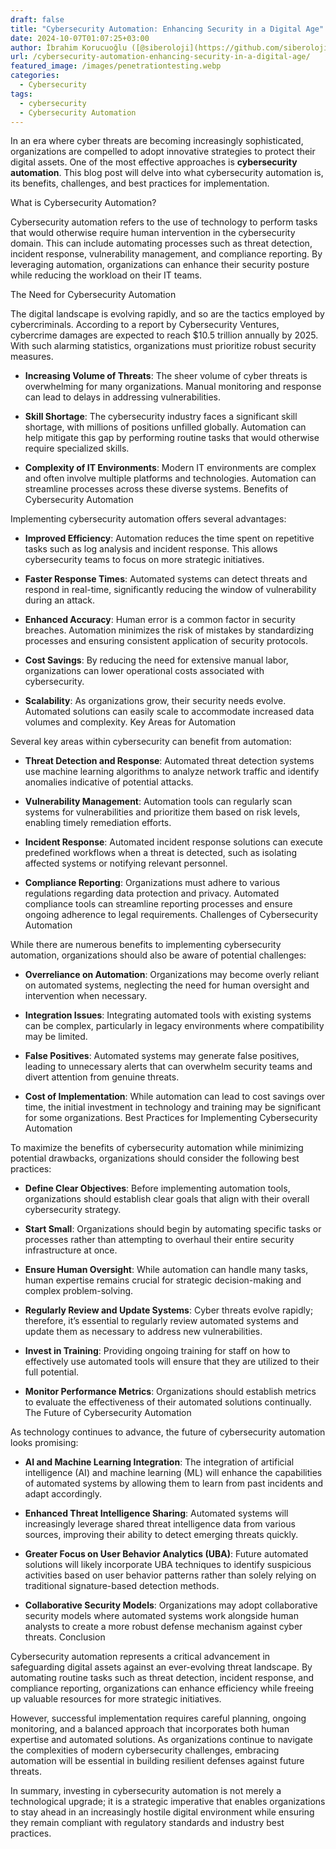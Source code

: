 ```yaml
---
draft: false
title: "Cybersecurity Automation: Enhancing Security in a Digital Age"
date: 2024-10-07T01:07:25+03:00
author: İbrahim Korucuoğlu ([@siberoloji](https://github.com/siberoloji))
url: /cybersecurity-automation-enhancing-security-in-a-digital-age/
featured_image: /images/penetrationtesting.webp
categories:
  - Cybersecurity
tags:
  - cybersecurity
  - Cybersecurity Automation
---
```



In an era where cyber threats are becoming increasingly sophisticated, organizations are compelled to adopt innovative strategies to protect their digital assets. One of the most effective approaches is **cybersecurity automation**. This blog post will delve into what cybersecurity automation is, its benefits, challenges, and best practices for implementation.



What is Cybersecurity Automation?



Cybersecurity automation refers to the use of technology to perform tasks that would otherwise require human intervention in the cybersecurity domain. This can include automating processes such as threat detection, incident response, vulnerability management, and compliance reporting. By leveraging automation, organizations can enhance their security posture while reducing the workload on their IT teams.



The Need for Cybersecurity Automation



The digital landscape is evolving rapidly, and so are the tactics employed by cybercriminals. According to a report by Cybersecurity Ventures, cybercrime damages are expected to reach $10.5 trillion annually by 2025. With such alarming statistics, organizations must prioritize robust security measures.


* **Increasing Volume of Threats**: The sheer volume of cyber threats is overwhelming for many organizations. Manual monitoring and response can lead to delays in addressing vulnerabilities.

* **Skill Shortage**: The cybersecurity industry faces a significant skill shortage, with millions of positions unfilled globally. Automation can help mitigate this gap by performing routine tasks that would otherwise require specialized skills.

* **Complexity of IT Environments**: Modern IT environments are complex and often involve multiple platforms and technologies. Automation can streamline processes across these diverse systems.
Benefits of Cybersecurity Automation



Implementing cybersecurity automation offers several advantages:


* **Improved Efficiency**: Automation reduces the time spent on repetitive tasks such as log analysis and incident response. This allows cybersecurity teams to focus on more strategic initiatives.

* **Faster Response Times**: Automated systems can detect threats and respond in real-time, significantly reducing the window of vulnerability during an attack.

* **Enhanced Accuracy**: Human error is a common factor in security breaches. Automation minimizes the risk of mistakes by standardizing processes and ensuring consistent application of security protocols.

* **Cost Savings**: By reducing the need for extensive manual labor, organizations can lower operational costs associated with cybersecurity.

* **Scalability**: As organizations grow, their security needs evolve. Automated solutions can easily scale to accommodate increased data volumes and complexity.
Key Areas for Automation



Several key areas within cybersecurity can benefit from automation:


* **Threat Detection and Response**: Automated threat detection systems use machine learning algorithms to analyze network traffic and identify anomalies indicative of potential attacks.

* **Vulnerability Management**: Automation tools can regularly scan systems for vulnerabilities and prioritize them based on risk levels, enabling timely remediation efforts.

* **Incident Response**: Automated incident response solutions can execute predefined workflows when a threat is detected, such as isolating affected systems or notifying relevant personnel.

* **Compliance Reporting**: Organizations must adhere to various regulations regarding data protection and privacy. Automated compliance tools can streamline reporting processes and ensure ongoing adherence to legal requirements.
Challenges of Cybersecurity Automation



While there are numerous benefits to implementing cybersecurity automation, organizations should also be aware of potential challenges:


* **Overreliance on Automation**: Organizations may become overly reliant on automated systems, neglecting the need for human oversight and intervention when necessary.

* **Integration Issues**: Integrating automated tools with existing systems can be complex, particularly in legacy environments where compatibility may be limited.

* **False Positives**: Automated systems may generate false positives, leading to unnecessary alerts that can overwhelm security teams and divert attention from genuine threats.

* **Cost of Implementation**: While automation can lead to cost savings over time, the initial investment in technology and training may be significant for some organizations.
Best Practices for Implementing Cybersecurity Automation



To maximize the benefits of cybersecurity automation while minimizing potential drawbacks, organizations should consider the following best practices:


* **Define Clear Objectives**: Before implementing automation tools, organizations should establish clear goals that align with their overall cybersecurity strategy.

* **Start Small**: Organizations should begin by automating specific tasks or processes rather than attempting to overhaul their entire security infrastructure at once.

* **Ensure Human Oversight**: While automation can handle many tasks, human expertise remains crucial for strategic decision-making and complex problem-solving.

* **Regularly Review and Update Systems**: Cyber threats evolve rapidly; therefore, it’s essential to regularly review automated systems and update them as necessary to address new vulnerabilities.

* **Invest in Training**: Providing ongoing training for staff on how to effectively use automated tools will ensure that they are utilized to their full potential.

* **Monitor Performance Metrics**: Organizations should establish metrics to evaluate the effectiveness of their automated solutions continually.
The Future of Cybersecurity Automation



As technology continues to advance, the future of cybersecurity automation looks promising:


* **AI and Machine Learning Integration**: The integration of artificial intelligence (AI) and machine learning (ML) will enhance the capabilities of automated systems by allowing them to learn from past incidents and adapt accordingly.

* **Enhanced Threat Intelligence Sharing**: Automated systems will increasingly leverage shared threat intelligence data from various sources, improving their ability to detect emerging threats quickly.

* **Greater Focus on User Behavior Analytics (UBA)**: Future automated solutions will likely incorporate UBA techniques to identify suspicious activities based on user behavior patterns rather than solely relying on traditional signature-based detection methods.

* **Collaborative Security Models**: Organizations may adopt collaborative security models where automated systems work alongside human analysts to create a more robust defense mechanism against cyber threats.
Conclusion



Cybersecurity automation represents a critical advancement in safeguarding digital assets against an ever-evolving threat landscape. By automating routine tasks such as threat detection, incident response, and compliance reporting, organizations can enhance efficiency while freeing up valuable resources for more strategic initiatives.



However, successful implementation requires careful planning, ongoing monitoring, and a balanced approach that incorporates both human expertise and automated solutions. As organizations continue to navigate the complexities of modern cybersecurity challenges, embracing automation will be essential in building resilient defenses against future threats.



In summary, investing in cybersecurity automation is not merely a technological upgrade; it is a strategic imperative that enables organizations to stay ahead in an increasingly hostile digital environment while ensuring they remain compliant with regulatory standards and industry best practices.
